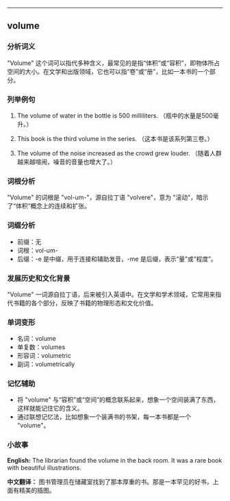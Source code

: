 
---------------
## volume
### 分析词义
"Volume" 这个词可以指代多种含义，最常见的是指“体积”或“容积”，即物体所占空间的大小。在文学和出版领域，它也可以指“卷”或“册”，比如一本书的一个部分。

### 列举例句
1. The volume of water in the bottle is 500 milliliters.
   （瓶中的水量是500毫升。）

2. This book is the third volume in the series.
   （这本书是该系列第三卷。）

3. The volume of the noise increased as the crowd grew louder.
   （随着人群越来越喧闹，噪音的音量也增大了。）

### 词根分析
"Volume" 的词根是 "vol-um-"，源自拉丁语 "volvere"，意为 "滚动"，暗示了“体积”概念上的连续和扩张。

### 词缀分析
- 前缀：无
- 词根：vol-um-
- 后缀：-e 是中缀，用于连接和辅助发音，-me 是后缀，表示“量”或“程度”。

### 发展历史和文化背景
"Volume" 一词源自拉丁语，后来被引入英语中。在文学和学术领域，它常用来指代书籍的各个部分，反映了书籍的物理形态和文化价值。

### 单词变形
- 名词：volume
- 单复数：volumes
- 形容词：volumetric
- 副词：volumetrically

### 记忆辅助
- 将 "volume" 与“容积”或“空间”的概念联系起来，想象一个空间装满了东西，这样就能记住它的含义。
- 通过联想记忆法，比如想象一个装满书的书架，每一本书都是一个 "volume"。

### 小故事
**English:**
The librarian found the volume in the back room. It was a rare book with beautiful illustrations.

**中文翻译：**
图书管理员在储藏室找到了那本厚重的书。那是一本罕见的好书，上面有精美的插图。

